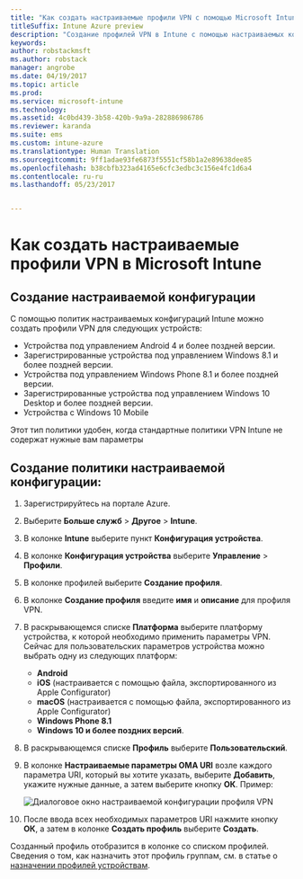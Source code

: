 ```yaml
---
title: "Как создать настраиваемые профили VPN с помощью Microsoft Intune"
titleSuffix: Intune Azure preview
description: "Создание профилей VPN в Intune с помощью настраиваемых конфигураций."
keywords: 
author: robstackmsft
ms.author: robstack
manager: angrobe
ms.date: 04/19/2017
ms.topic: article
ms.prod: 
ms.service: microsoft-intune
ms.technology: 
ms.assetid: 4c0bd439-3b58-420b-9a9a-282886986786
ms.reviewer: karanda
ms.suite: ems
ms.custom: intune-azure
ms.translationtype: Human Translation
ms.sourcegitcommit: 9ff1adae93fe6873f5551cf58b1a2e89638dee85
ms.openlocfilehash: b38cbfb323ad4165e6cfc3edbc3c156e4fc1d6a4
ms.contentlocale: ru-ru
ms.lasthandoff: 05/23/2017


---
```


# <a name="how-to-create-custom-vpn-profiles-in-microsoft-intune"></a>Как создать настраиваемые профили VPN в Microsoft Intune

## <a name="create-a-custom-configuration"></a>Создание настраиваемой конфигурации
С помощью политик настраиваемых конфигураций Intune можно создать профили VPN для следующих устройств:

* Устройства под управлением Android 4 и более поздней версии.
* Зарегистрированные устройства под управлением Windows 8.1 и более поздней версии.
* Устройства под управлением Windows Phone 8.1 и более поздней версии.
* Зарегистрированные устройства под управлением Windows 10 Desktop и более поздней версии. 
* Устройства с Windows 10 Mobile

Этот тип политики удобен, когда стандартные политики VPN Intune не содержат нужные вам параметры

## <a name="to-create-a-custom-configuration-policy"></a>Создание политики настраиваемой конфигурации:

1. Зарегистрируйтесь на портале Azure.
2. Выберите **Больше служб** > **Другое** > **Intune**.
3. В колонке **Intune** выберите пункт **Конфигурация устройства**.
4. В колонке **Конфигурация устройства** выберите **Управление** > **Профили**.
5. В колонке профилей выберите **Создание профиля**.
6. В колонке **Создание профиля** введите **имя** и **описание** для профиля VPN.
7. В раскрывающемся списке **Платформа** выберите платформу устройства, к которой необходимо применить параметры VPN. Сейчас для пользовательских параметров устройства можно выбрать одну из следующих платформ:
    - **Android**
    - **iOS** (настраивается с помощью файла, экспортированного из Apple Configurator)
    - **macOS** (настраивается с помощью файла, экспортированного из Apple Configurator)
    - **Windows Phone 8.1**
    - **Windows 10 и более поздних версий**.
6. В раскрывающемся списке **Профиль** выберите **Пользовательский**.
7. В колонке **Настраиваемые параметры OMA URI** возле каждого параметра URI, который вы хотите указать, выберите **Добавить**, укажите нужные данные, а затем выберите кнопку **ОК**. Пример:

   ![Диалоговое окно настраиваемой конфигурации профиля VPN](./media/Intune_Add_VPN_URI.png)

4.  После ввода всех необходимых параметров URI нажмите кнопку **ОК**, а затем в колонке **Создать профиль** выберите **Создать**.

Созданный профиль отобразится в колонке со списком профилей.
Сведения о том, как назначить этот профиль группам, см. в статье о [назначении профилей устройствам](device-profile-assign.md).





